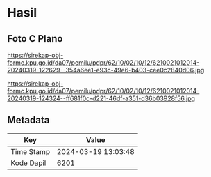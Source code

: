 # Hasil

## Foto C Plano

https://sirekap-obj-formc.kpu.go.id/da07/pemilu/pdpr/62/10/02/10/12/6210021012014-20240319-122629--354a6ee1-e93c-49e6-b403-cee0c2840d06.jpg

https://sirekap-obj-formc.kpu.go.id/da07/pemilu/pdpr/62/10/02/10/12/6210021012014-20240319-124324--ff681f0c-d221-46df-a351-d36b03928f56.jpg


## Metadata

| Key        | Value               |
| ---------- | ------------------- |
| Time Stamp | 2024-03-19 13:03:48 |
| Kode Dapil | 6201                |



